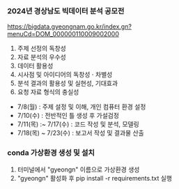 ### 2024년 경상남도 빅데이터 분석 공모전 
https://bigdata.gyeongnam.go.kr/index.gn?menuCd=DOM_000000110009002000

1. 주제 선정의 독창성
2. 자료 분석의 우수성
3. 데이터 활용성
4. 시사점 및 아이디어의 독창성 $\cdot$ 차별성
5. 분석 결과의 활용성 및 실현성, 기대효과
6. 요청 자료 형식의 충실성

* 7/8(월) : 주제 설정 및 이해, 개인 컴퓨터 환경 설정
* 7/10(수) : 전반적인 틀 생성 후 가설검정
* 7/11(목) :~ 7/17(수) : 코드 작성 및 분석, 모델링
* 7/18(목) ~ 7/23(수) : 보고서 작성 및 결과물 산출


### conda 가상환경 생성 및 설치
1. 터미널에서 "gyeongn" 이름으로 가상환경 생성
2. "gyeongn" 활성화 후 pip install -r requirements.txt 실행

